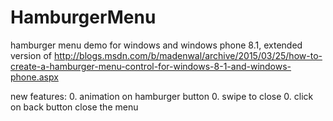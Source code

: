 # HamburgerMenu
hamburger menu demo for windows and windows phone 8.1, extended version of http://blogs.msdn.com/b/madenwal/archive/2015/03/25/how-to-create-a-hamburger-menu-control-for-windows-8-1-and-windows-phone.aspx

new features:
0.  animation on hamburger button
0.  swipe to close
0.  click on back button close the menu
